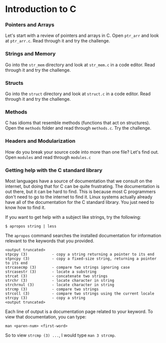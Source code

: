 # Introduction to C

### Pointers and Arrays

Let's start with a review of pointers and arrays in C. Open `ptr_arr` and look at `ptr_arr.c`. Read through it and try the challenge.

### Strings and Memory

Go into the `str_mem` directory and look at `str_mem.c` in a code editor. Read through it and try the challenge.

### Structs

Go into the `struct` directory and look at `struct.c` in a code editor. Read through it and try the challenge.

### Methods

C has idioms that resemble methods (functions that act on structures). Open the `methods` folder and read through `methods.c`. Try the challenge.

### Headers and Modularization

How do you break your source code into more than one file? Let's find out. Open `modules` and read through `modules.c`

### Getting help with the C standard library

Most languages have a source of documentation that we consult on the internet, but doing that for C
can be quite frustrating. The documentation is out there, but it can be hard to find. This is because
most C programmers don't need to go to the internet to find it. Linux systems actually already have
all of the documentation for the C standard library. You just need to know how to find it.

If you want to get help with a subject like strings, try the following:
```
$ apropos string | less
```
The `apropos` command searches the installed documentation for information relevant to the keywords
that you provided.

```
<output truncated>
stpcpy (3)           - copy a string returning a pointer to its end
stpncpy (3)          - copy a fixed-size string, returning a pointer to its end
strcasecmp (3)       - compare two strings ignoring case
strcasestr (3)       - locate a substring
strcat (3)           - concatenate two strings
strchr (3)           - locate character in string
strchrnul (3)        - locate character in string
strcmp (3)           - compare two strings
strcoll (3)          - compare two strings using the current locale
strcpy (3)           - copy a string
<output truncated>
```

Each line of output is a documentation page related to your keyword. To view that documentation,
you can type:
```
man <paren-num> <first-word>
```
So to view `strcmp (3) ...`, I would type `man 3 strcmp`.
